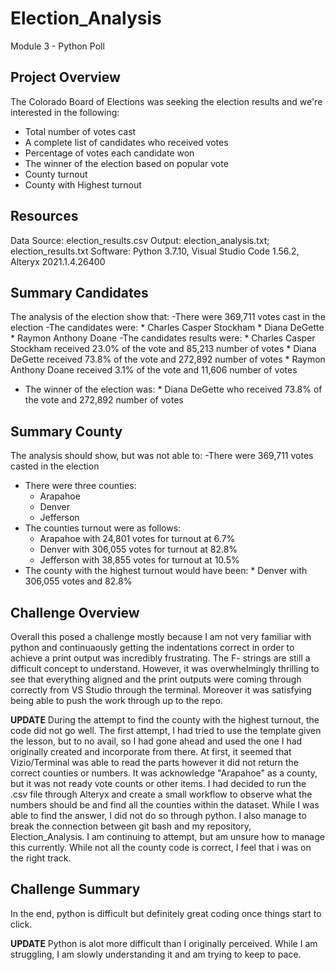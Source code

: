 # Election_Analysis
Module 3 - Python Poll
## Project Overview
The Colorado Board of Elections was seeking the election results and we're interested in the following:
- Total number of votes cast
- A complete list of candidates who received votes
- Percentage of votes each candidate won
- The winner of the election based on popular vote
- County turnout
- County with Highest turnout

## Resources
Data Source: election_results.csv
Output: election_analysis.txt; election_results.txt
Software: Python 3.7.10, Visual Studio Code 1.56.2, Alteryx 2021.1.4.26400

## Summary Candidates
The analysis of the election show that:
-There were 369,711 votes cast in the election
-The candidates were:
      * Charles Casper Stockham
      * Diana DeGette
      * Raymon Anthony Doane
-The candidates results were:
      * Charles Casper Stockham received 23.0% of the vote and 85,213 number of votes
      * Diana DeGette received 73.8% of the vote and 272,892 number of votes
      * Raymon Anthony Doane received 3.1% of the vote and 11,606 number of votes
- The winner of the election was:
      * Diana DeGette who received 73.8% of the vote and 272,892 number of votes
## Summary County
The analysis should show, but was not able to:
-There were 369,711 votes casted in the election
- There were three counties:
     * Arapahoe
     * Denver
     * Jefferson
- The counties turnout were as follows:
     * Arapahoe with 24,801 votes for turnout at 6.7%
     * Denver with 306,055 votes for turnout at 82.8%
     * Jefferson with 38,855 votes for turnout at 10.5%
- The county with the highest turnout would have been:
          * Denver with 306,055 votes and 82.8%
## Challenge Overview
Overall this posed a challenge mostly because I am not very familiar with python and continuaously getting the indentations correct in order to achieve a print output was incredibly frustrating. The F- strings are still a difficult concept to understand. However, it was overwhelmingly thrilling to see that everything aligned and the print outputs were coming through correctly from VS Studio through the terminal. Moreover it was satisfying being able to push the work through up to the repo.

**UPDATE** 
During the attempt to find the county with the highest turnout, the code did not go well. The first attempt, I had tried to use the template given the lesson, but to no avail, so I had gone ahead and used the one I had originally created and incorporate from there. At first, it seemed that Vizio/Terminal was able to read the parts however it did not return the correct counties or numbers. It was acknowledge "Arapahoe" as a county, but it was not ready vote counts or other items. I had decided to run the .csv file through Alteryx and create a small workflow to observe what the numbers should be and find all the counties within the dataset. While I was able to find the answer, I did not do so through python. I also manage to break the connection between git bash and my repository, Election_Analysis. I am continuing to attempt, but am unsure how to manage this currently. While not all the county code is correct, I feel that i was on the right track.

## Challenge Summary
In the end, python is difficult but definitely great coding once things start to click.

**UPDATE**
Python is alot more difficult than I originally perceived. While I am struggling, I am slowly understanding it and am trying to keep to pace.
